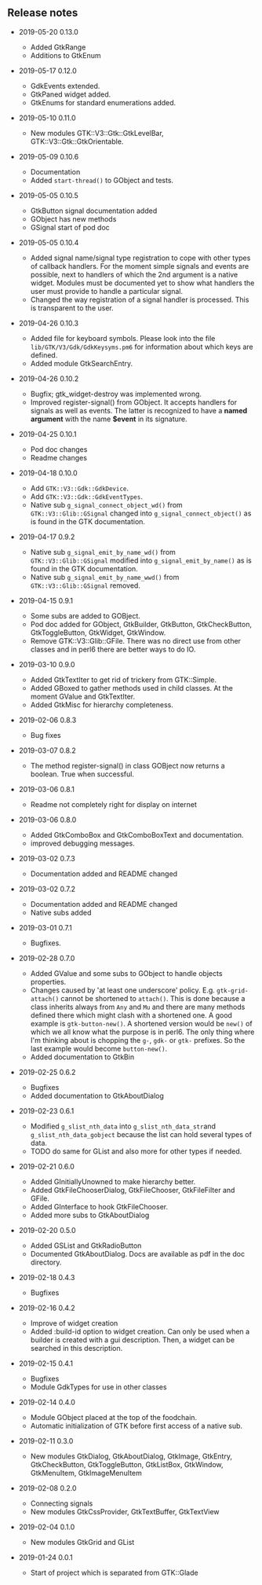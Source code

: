 ## Release notes

* 2019-05-20 0.13.0
  * Added GtkRange
  * Additions to GtkEnum

* 2019-05-17 0.12.0
  * GdkEvents extended.
  * GtkPaned widget added.
  * GtkEnums for standard enumerations added.

* 2019-05-10 0.11.0
  * New modules GTK::V3::Gtk::GtkLevelBar, GTK::V3::Gtk::GtkOrientable.

* 2019-05-09 0.10.6
  * Documentation
  * Added `start-thread()` to GObject and tests.

* 2019-05-05 0.10.5
  * GtkButton signal documentation added
  * GObject has new methods
  * GSignal start of pod doc

* 2019-05-05 0.10.4
  * Added signal name/signal type registration to cope with other types of callback handlers. For the moment simple signals and events are possible, next to handlers of which the 2nd argument is a native widget. Modules must be documented yet to show what handlers the user must provide to handle a particular signal.
  * Changed the way registration of a signal handler is processed. This is transparent to the user.

* 2019-04-26 0.10.3
  * Added file for keyboard symbols. Please look into the file `lib/GTK/V3/Gdk/GdkKeysyms.pm6` for information about which keys are defined.
  * Added module GtkSearchEntry.

* 2019-04-26 0.10.2
  * Bugfix; gtk_widget-destroy was implemented wrong.
  * Improved register-signal() from GObject. It accepts handlers for signals as well as events. The latter is recognized to have a **named argument** with the name **$event** in its signature.

* 2019-04-25 0.10.1
  * Pod doc changes
  * Readme changes

* 2019-04-18 0.10.0
  * Add `GTK::V3::Gdk::GdkDevice`.
  * Add `GTK::V3::Gdk::GdkEventTypes`.
  * Native sub `g_signal_connect_object_wd()` from `GTK::V3::Glib::GSignal` changed into `g_signal_connect_object()` as is found in the GTK documentation.

* 2019-04-17 0.9.2
  * Native sub `g_signal_emit_by_name_wd()` from `GTK::V3::Glib::GSignal` modified into `g_signal_emit_by_name()` as is found in the GTK documentation.
  * Native sub `g_signal_emit_by_name_wwd()` from `GTK::V3::Glib::GSignal` removed.

* 2019-04-15 0.9.1
  * Some subs are added to GOBject.
  * Pod doc added for GObject, GtkBuilder, GtkButton, GtkCheckButton, GtkToggleButton, GtkWidget, GtkWindow.
  * Remove GTK::V3::Glib::GFile. There was no direct use from other classes and in perl6 there are better ways to do IO.

* 2019-03-10 0.9.0
  * Added GtkTextIter to get rid of trickery from GTK::Simple.
  * Added GBoxed to gather methods used in child classes. At the moment GValue and GtkTextIter.
  * Added GtkMisc for hierarchy completeness.

* 2019-02-06 0.8.3
  * Bug fixes

* 2019-03-07 0.8.2
  * The method register-signal() in class GOBject now returns a boolean. True when successful.

* 2019-03-06 0.8.1
  * Readme not completely right for display on internet

* 2019-03-06 0.8.0
  * Added GtkComboBox and GtkComboBoxText and documentation.
  * improved debugging messages.

* 2019-03-02 0.7.3
  * Documentation added and README changed

* 2019-03-02 0.7.2
  * Documentation added and README changed
  * Native subs added

* 2019-03-01 0.7.1
  * Bugfixes.

* 2019-02-28 0.7.0
  * Added GValue and some subs to GObject to handle objects properties.
  * Changes caused by 'at least one underscore' policy. E.g. `gtk-grid-attach()` cannot be shortened to `attach()`. This is done because a class inherits always from `Any` and `Mu` and there are many methods defined there which might clash with a shortened one. A good example is `gtk-button-new()`. A shortened version would be `new()` of which we all know what the purpose is in perl6. The only thing where I'm thinking about is chopping the `g-`, `gdk-` or `gtk-` prefixes. So the last example would become `button-new()`.
  * Added documentation to GtkBin

* 2019-02-25 0.6.2
  * Bugfixes
  * Added documentation to GtkAboutDialog

* 2019-02-23 0.6.1
  * Modified `g_slist_nth_data` into `g_slist_nth_data_str`and `g_slist_nth_data_gobject` because the list can hold several types of data.
  * TODO do same for GList and also more for other types if needed.

* 2019-02-21 0.6.0
  * Added GInitiallyUnowned to make hierarchy better.
  * Added GtkFileChooserDialog, GtkFileChooser, GtkFileFilter and GFile.
  * Added GInterface to hook GtkFileChooser.
  * Added more subs to GtkAboutDialog

* 2019-02-20 0.5.0
  * Added GSList and GtkRadioButton
  * Documented GtkAboutDialog. Docs are available as pdf in the doc directory.

* 2019-02-18 0.4.3
  * Bugfixes

* 2019-02-16 0.4.2
  * Improve of widget creation
  * Added :build-id option to widget creation. Can only be used when a builder is created with a gui description. Then, a widget can be searched in this description.

* 2019-02-15 0.4.1
  * Bugfixes
  * Module GdkTypes for use in other classes

* 2019-02-14 0.4.0
  * Module GObject placed at the top of the foodchain.
  * Automatic initialization of GTK before first access of a native sub.

* 2019-02-11 0.3.0
  * New modules GtkDialog, GtkAboutDialog, GtkImage, GtkEntry, GtkCheckButton, GtkToggleButton, GtkListBox, GtkWindow, GtkMenuItem, GtkImageMenuItem

* 2019-02-08 0.2.0
  * Connecting signals
  * New modules GtkCssProvider, GtkTextBuffer, GtkTextView

* 2019-02-04 0.1.0
  * New modules GtkGrid and GList

* 2019-01-24 0.0.1
  * Start of project which is separated from GTK::Glade
